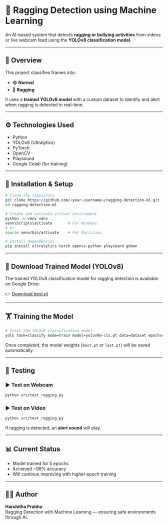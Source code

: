 # 🎯 Ragging Detection using Machine Learning

An AI-based system that detects **ragging or bullying activities** from videos or live webcam feed using the **YOLOv8 classification model**.

---

## 🧠 Overview

This project classifies frames into:
- 🟢 **Normal**
- 🔴 **Ragging**

It uses a **trained YOLOv8 model** with a custom dataset to identify and alert when ragging is detected in real-time.

---

## ⚙️ Technologies Used
- Python  
- YOLOv8 (Ultralytics)  
- PyTorch  
- OpenCV  
- Playsound  
- Google Colab (for training)  

---

## 🚀 Installation & Setup

```bash
# Clone the repository
git clone https://github.com/<your-username>/ragging-detection-ml.git
cd ragging-detection-ml

# Create and activate virtual environment
python -m venv venv
venv\Scripts\activate       # For Windows
# or
source venv/bin/activate    # For Mac/Linux

# Install dependencies
pip install ultralytics torch opencv-python playsound gdown
```

---

## 🧠 Download Trained Model (YOLOv8)
The trained YOLOv8 classification model for ragging detection is available on Google Drive:

👉 [Download best.pt](https://drive.google.com/uc?id=1yJdbswkN6yq0j_wJONryeVougebRziR0)

---

## 🏋️ Training the Model

```bash
# Train the YOLOv8 classification model
yolo task=classify mode=train model=yolov8m-cls.pt data=dataset epochs=10 imgsz=224 batch=16 augment=True
```

Once completed, the model weights (`best.pt` or `last.pt`) will be saved automatically.

---

## 🎥 Testing

### ▶️ Test on Webcam
```bash
python src/test_ragging.py
```

### ▶️ Test on Video
```bash
python src/test_ragging.py
```

If ragging is detected, an **alert sound** will play.

---

## 📊 Current Status
- Model trained for 5 epochs  
- Achieved ~98% accuracy  
- Will continue improving with higher epoch training  

---

## 👩‍💻 Author
**Harshitha Prabhu**  
Ragging Detection with Machine Learning — ensuring safe environments through AI.
